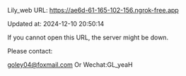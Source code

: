 Lily_web URL: https://ae6d-61-165-102-156.ngrok-free.app

Updated at: 2024-12-10 20:50:14

If you cannot open this URL, the server might be down.

Please contact: 

goley04@foxmail.com Or Wechat:GL_yeaH